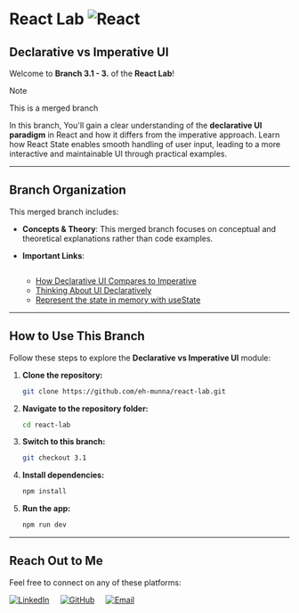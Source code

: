 # **React Lab** ![React](https://img.shields.io/badge/React-%2320232a?style=flat&logo=react&logoColor=%2361DAFB)

## **Declarative vs Imperative UI**

Welcome to **Branch 3.1 - 3.** of the **React Lab**!

> [!Note]
> This is a merged branch

In this branch, You'll gain a clear understanding of the **declarative UI paradigm** in React and how it differs from the imperative approach. Learn how React State enables smooth handling of user input, leading to a more interactive and maintainable UI through practical examples.

---

## **Branch Organization**

This merged branch includes:

- **Concepts & Theory**: This merged branch focuses on conceptual and theoretical explanations rather than code examples.
- **Important Links**:

  <div style="display: flex; flex-direction: column; gap: 20px;">

  - <a href='https://react.dev/learn/reacting-to-input-with-state#how-declarative-ui-compares-to-imperative'>How Declarative UI Compares to Imperative</a>
  - <a href='https://react.dev/learn/reacting-to-input-with-state#thinking-about-ui-declaratively'>Thinking About UI Declaratively</a>
  - <a href='https://react.dev/learn/reacting-to-input-with-state#step-3-represent-the-state-in-memory-with-usestate'>Represent the state in memory with useState</a>

  </div>

---

## **How to Use This Branch**

Follow these steps to explore the **Declarative vs Imperative UI** module:

1. **Clone the repository:**

   ```bash
   git clone https://github.com/eh-munna/react-lab.git
   ```

2. **Navigate to the repository folder:**

   ```bash
   cd react-lab
   ```

3. **Switch to this branch:**

   ```bash
   git checkout 3.1
   ```

4. **Install dependencies:**

   ```bash
   npm install
   ```

5. **Run the app:**

   ```bash
   npm run dev
   ```

---

## **Reach Out to Me**

Feel free to connect on any of these platforms:

<div style="display: flex; gap: 20px;">
   <a href="https://www.linkedin.com/in/eh-munna/">
      <img src="https://img.shields.io/badge/LinkedIn-%230A66C2?style=flat&logo=linkedin&logoColor=white" alt="LinkedIn">
   </a>
   <a href="https://github.com/eh-munna">
      <img src="https://img.shields.io/badge/GitHub-%23121011?style=flat&logo=github&logoColor=white" alt="GitHub">
   </a>
   <a href="mailto:emran.h.munna@gmail.com">
      <img src="https://img.shields.io/badge/emran.h.munna@gmail.com-%23D14836?style=flat&logo=gmail&logoColor=white" alt="Email">
   </a>
</div>

